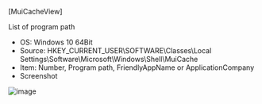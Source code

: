 [MuiCacheView]  

List of program path  

- OS: Windows 10 64Bit
- Source: HKEY_CURRENT_USER\SOFTWARE\Classes\Local Settings\Software\Microsoft\Windows\Shell\MuiCache  
- Item: Number, Program path, FriendlyAppName or ApplicationCompany
- Screenshot  

![image](https://user-images.githubusercontent.com/69110090/95345541-caf51080-08f5-11eb-9cce-6e7c89c489b6.png)
